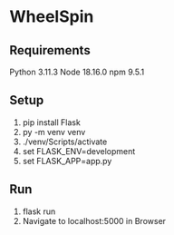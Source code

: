 # WheelSpin

## Requirements
Python 3.11.3
Node 18.16.0
npm 9.5.1

## Setup
1. pip install Flask
2. py -m venv venv
3. ./venv/Scripts/activate
4. set FLASK_ENV=development
5. set FLASK_APP=app.py

## Run
1. flask run
2. Navigate to localhost:5000 in Browser